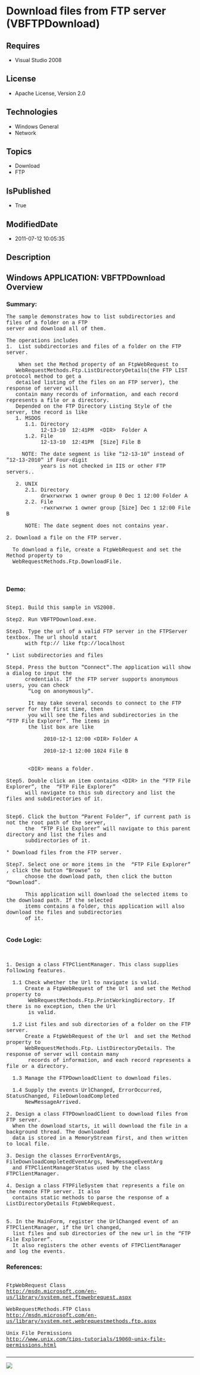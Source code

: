 # Download files from FTP server (VBFTPDownload)
## Requires
* Visual Studio 2008
## License
* Apache License, Version 2.0
## Technologies
* Windows General
* Network
## Topics
* Download
* FTP
## IsPublished
* True
## ModifiedDate
* 2011-07-12 10:05:35
## Description

<p style="font-family:Courier New"></p>
<h2>Windows APPLICATION: VBFTPDownload Overview </h2>
<p style="font-family:Courier New"></p>
<h3>Summary:</h3>
<p style="font-family:Courier New">The sample demonstrates how to list subdirectories and files of a folder on a FTP
<br>
server and download all of them.<br>
<br>
The operations includes<br>
1. &nbsp;List subdirectories and files of a folder on the FTP server.<br>
&nbsp; &nbsp;<br>
&nbsp;&nbsp;&nbsp;&nbsp;When set the Method property of an FtpWebRequest to <br>
&nbsp; &nbsp;WebRequestMethods.Ftp.ListDirectoryDetails(the FTP LIST protocol method to get a
<br>
&nbsp; &nbsp;detailed listing of the files on an FTP server), the response of server will
<br>
&nbsp; &nbsp;contain many records of information, and each record represents a file or a directory.
<br>
&nbsp; &nbsp;Depended on the FTP Directory Listing Style of the server, the record is like
<br>
&nbsp; &nbsp;1. MSDOS<br>
&nbsp; &nbsp; &nbsp; 1.1. Directory<br>
&nbsp; &nbsp; &nbsp; &nbsp; &nbsp; &nbsp;12-13-10 &nbsp;12:41PM &nbsp;&lt;DIR&gt; &nbsp;Folder A<br>
&nbsp; &nbsp; &nbsp; 1.2. File<br>
&nbsp; &nbsp; &nbsp; &nbsp; &nbsp; &nbsp;12-13-10 &nbsp;12:41PM &nbsp;[Size] File B &nbsp;<br>
&nbsp; &nbsp; &nbsp; &nbsp; &nbsp; &nbsp;<br>
&nbsp; &nbsp; &nbsp;NOTE: The date segment is like &quot;12-13-10&quot; instead of &quot;12-13-2010&quot; if Four-digit<br>
&nbsp; &nbsp; &nbsp; &nbsp; &nbsp; &nbsp;years is not checked in IIS or other FTP servers..<br>
&nbsp; &nbsp; &nbsp; &nbsp; &nbsp; <br>
&nbsp; &nbsp;2. UNIX<br>
&nbsp; &nbsp; &nbsp; 2.1. Directory<br>
&nbsp; &nbsp; &nbsp; &nbsp; &nbsp; &nbsp;drwxrwxrwx 1 owner group 0 Dec 1 12:00 Folder A<br>
&nbsp; &nbsp; &nbsp; 2.2. File<br>
&nbsp; &nbsp; &nbsp; &nbsp; &nbsp; &nbsp;-rwxrwxrwx 1 owner group [Size] Dec 1 12:00 File B<br>
&nbsp; &nbsp; <br>
&nbsp; &nbsp; &nbsp; NOTE: The date segment does not contains year.<br>
<br>
2. Download a file on the FTP server. <br>
&nbsp; <br>
&nbsp; To download a file, create a FtpWebRequest and set the Method property to <br>
&nbsp; WebRequestMethods.Ftp.DownloadFile. <br>
<br>
<br>
</p>
<h3>Demo:</h3>
<p style="font-family:Courier New"><br>
Step1. Build this sample in VS2008.<br>
<br>
Step2. Run VBFTPDownload.exe.<br>
<br>
Step3. Type the url of a valid FTP server in the FTPServer textbox. The url should start<br>
&nbsp; &nbsp; &nbsp; with ftp:// like ftp://localhost <br>
<br>
* List subdirectories and files<br>
<br>
Step4. Press the button &quot;Connect&quot;.The application will show a dialog to input the
<br>
&nbsp; &nbsp; &nbsp; credentials. If the FTP server supports anonymous users, you can check
<br>
&nbsp;&nbsp;&nbsp;&nbsp; &nbsp; &quot;Log on anonymously&quot;.<br>
<br>
&nbsp;&nbsp;&nbsp;&nbsp; &nbsp; It may take several seconds to connect to the FTP server for the first time, then
<br>
&nbsp;&nbsp;&nbsp;&nbsp; &nbsp; you will see the files and subdirectories in the “FTP File Explorer”. The items in<br>
&nbsp;&nbsp;&nbsp;&nbsp; &nbsp; the list box are like <br>
<br>
&nbsp;&nbsp;&nbsp;&nbsp;&nbsp;&nbsp;&nbsp;&nbsp;&nbsp;&nbsp;&nbsp;&nbsp;2010-12-1 12:00 &lt;DIR&gt; Folder A<br>
<br>
&nbsp;&nbsp;&nbsp;&nbsp;&nbsp;&nbsp;&nbsp;&nbsp;&nbsp;&nbsp;&nbsp;&nbsp;2010-12-1 12:00 1024 File B<br>
<br>
<br>
&nbsp;&nbsp;&nbsp;&nbsp; &nbsp; &lt;DIR&gt; means a folder.<br>
<br>
Step5. Double click an item contains &lt;DIR&gt; in the “FTP File Explorer”, the &nbsp;“FTP File Explorer”<br>
&nbsp; &nbsp; &nbsp; will navigate to this sub directory and list the files and subdirectories of it.<br>
<br>
<br>
Step6. Click the button “Parent Folder”, if current path is not the root path of the server,
<br>
&nbsp; &nbsp; &nbsp; the &nbsp;“FTP File Explorer” will navigate to this parent directory and list the files and<br>
&nbsp; &nbsp; &nbsp; subdirectories of it.<br>
<br>
* Download files from the FTP server. <br>
<br>
Step7. Select one or more items in the &nbsp;“FTP File Explorer” , click the button “Browse” to
<br>
&nbsp; &nbsp; &nbsp; choose the download path, then click the button “Download”.<br>
<br>
&nbsp; &nbsp; &nbsp; This application will download the selected items to the download path. If the selected<br>
&nbsp; &nbsp; &nbsp; items contains a folder, this application will also download the files and subdirectories<br>
&nbsp; &nbsp; &nbsp; of it.<br>
<br>
</p>
<h3>Code Logic:</h3>
<p style="font-family:Courier New"><br>
<br>
1. Design a class FTPClientManager. This class supplies following features.<br>
<br>
&nbsp; 1.1 Check whether the Url to navigate is valid.<br>
&nbsp; &nbsp; &nbsp; Create a FtpWebRequest of the Url &nbsp;and set the Method property to
<br>
&nbsp;&nbsp;&nbsp;&nbsp; &nbsp; WebRequestMethods.Ftp.PrintWorkingDirectory. If there is no exception, then the Url
<br>
&nbsp;&nbsp;&nbsp;&nbsp; &nbsp; is valid.<br>
<br>
&nbsp; 1.2 List files and sub directories of a folder on the FTP server.<br>
&nbsp; &nbsp; &nbsp; Create a FtpWebRequest of the Url &nbsp;and set the Method property to
<br>
&nbsp; &nbsp; &nbsp; WebRequestMethods.Ftp. ListDirectoryDetails. The response of server will contain many
<br>
&nbsp;&nbsp;&nbsp;&nbsp; &nbsp; records of information, and each record represents a file or a directory.
<br>
<br>
&nbsp; 1.3 Manage the FTPDownloadClient to download files. &nbsp; <br>
<br>
&nbsp; 1.4 Supply the events UrlChanged, ErrorOccurred, StatusChanged, FileDownloadCompleted<br>
&nbsp; &nbsp; &nbsp; NewMessageArrived.<br>
<br>
2. Design a class FTPDownloadClient to download files from FTP server.<br>
&nbsp; When the download starts, it will download the file in a background thread. The downloaded
<br>
&nbsp; data is stored in a MemoryStream first, and then written to local file.<br>
<br>
3. Design the classes ErrorEventArgs, FileDownloadCompletedEventArgs, NewMessageEventArg<br>
&nbsp; and FTPClientManagerStatus used by the class FTPClientManager.<br>
<br>
4. Design a class FTPFileSystem that represents a file on the remote FTP server. It also<br>
&nbsp; contains static methods to parse the response of a ListDirectoryDetails FtpWebRequest.<br>
<br>
&nbsp;&nbsp;&nbsp;&nbsp; &nbsp; <br>
5. In the MainForm, register the UrlChanged event of an FTPClientManager, if the Url changed,
<br>
&nbsp; list files and sub directories of the new url in the “FTP File Explorer”. <br>
&nbsp; It also registers the other events of FTPClientManager and log the events.
<br>
</p>
<h3>References:</h3>
<p style="font-family:Courier New"><br>
FtpWebRequest Class<br>
<a target="_blank" href="http://msdn.microsoft.com/en-us/library/system.net.ftpwebrequest.aspx">http://msdn.microsoft.com/en-us/library/system.net.ftpwebrequest.aspx</a><br>
<br>
WebRequestMethods.FTP Class<br>
<a target="_blank" href="http://msdn.microsoft.com/en-us/library/system.net.webrequestmethods.ftp.aspx">http://msdn.microsoft.com/en-us/library/system.net.webrequestmethods.ftp.aspx</a><br>
<br>
Unix File Permissions<br>
<a target="_blank" href="http://www.unix.com/tips-tutorials/19060-unix-file-permissions.html">http://www.unix.com/tips-tutorials/19060-unix-file-permissions.html</a><br>
</p>
<h3></h3>
<p style="font-family:Courier New"></p>
<hr>
<div><a href="http://go.microsoft.com/?linkid=9759640" style="margin-top:3px"><img src="http://bit.ly/onecodelogo">
</a></div>

